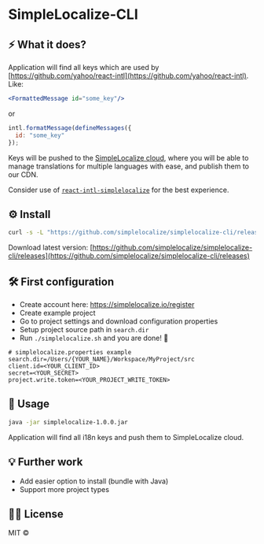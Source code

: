 # SimpleLocalize-CLI 

## ⚡️ What it does?

Application will find all keys which are used by [https://github.com/yahoo/react-intl](https://github.com/yahoo/react-intl).
Like:
```jsx
<FormattedMessage id="some_key"/>
```
or 
```js
intl.formatMessage(defineMessages({
  id: "some_key"
});
```
Keys will be pushed to the [SimpleLocalize cloud](https://app.simplelocalize.io/login), where you will be able to manage translations for multiple languages with ease, and publish them to our CDN.

Consider use of [`react-intl-simplelocalize`](https://github.com/simplelocalize/react-intl-simplelocalize) for the best experience. 

## ⚙️ Install

```bash
curl -s -L "https://github.com/simplelocalize/simplelocalize-cli/releases/download/0.0.0/simplelocalize" | bash
```
Download latest version:
[https://github.com/simplelocalize/simplelocalize-cli/releases](https://github.com/simplelocalize/simplelocalize-cli/releases)

## 🛠 First configuration

- Create account here: https://simplelocalize.io/register
- Create example project
- Go to project settings and download configuration properties
- Setup project source path in `search.dir` 
- Run `./simplelocalize.sh` and you are done! 💃

```properties
# simplelocalize.properties example
search.dir=/Users/{YOUR_NAME}/Workspace/MyProject/src
client.id=<YOUR_CLIENT_ID>
secret=<YOUR_SECRET>
project.write.token=<YOUR_PROJECT_WRITE_TOKEN>
```

## 🚀 Usage

```bash
java -jar simplelocalize-1.0.0.jar
```
Application will find all i18n keys and push them to SimpleLocalize cloud.

## 💡 Further work

- Add easier option to install (bundle with Java)
- Support more project types

## 👩‍⚖️ License

MIT © [](https://github.com/)
